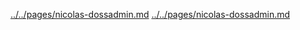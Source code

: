 [../../pages/nicolas-dossadmin.md](../../pages/nicolas-dossadmin.md)
[../../pages/nicolas-dossadmin.md](../../pages/nicolas-dossadmin.md)
